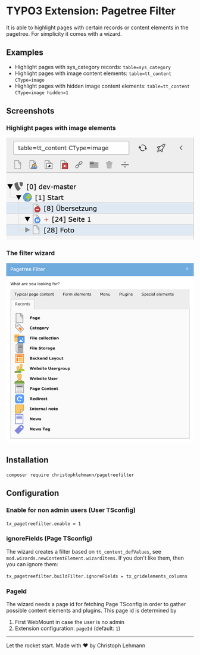 
TYPO3 Extension: Pagetree Filter
================================

It is able to highlight pages with certain records or content elements in the pagetree. For simplicity it comes with a wizard.

## Examples

* Highlight pages with sys_category records: `table=sys_category`
* Highlight pages with image content elements: `table=tt_content CType=image`
* Highlight pages with hidden image content elements: `table=tt_content CType=image hidden=1`

## Screenshots

### Highlight pages with image elements

![Example](https://raw.githubusercontent.com/christophlehmann/pagetreefilter/master/Documentation/Images/filter-example.png)

### The filter wizard

![The Wizard](https://raw.githubusercontent.com/christophlehmann/pagetreefilter/master/Documentation/Images/filter-wizard.png)

## Installation

`composer require christophlehmann/pagetreefilter`

## Configuration

### Enable for non admin users (User TSconfig)

`tx_pagetreefilter.enable = 1`

### ignoreFields (Page TSconfig)

The wizard creates a filter based on `tt_content_defValues`, see `mod.wizards.newContentElement.wizardItems`.
If you don't like them, then you can ignore them: 

`tx_pagetreefilter.buildFilter.ignoreFields = tx_gridelements_columns`

### PageId

The wizard needs a page id for fetching Page TSconfig in order to gather possible content elements and plugins. This page id is determined by

1. First WebMount in case the user is no admin
1. Extension configuration: `pageId` (default: `1`)

---

Let the rocket start. Made with ♥ by Christoph Lehmann